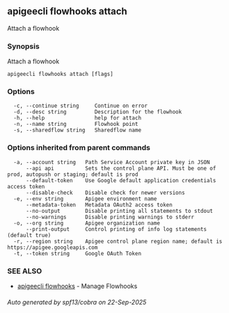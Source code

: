 ## apigeecli flowhooks attach

Attach a flowhook

### Synopsis

Attach a flowhook

```
apigeecli flowhooks attach [flags]
```

### Options

```
  -c, --continue string     Continue on error
  -d, --desc string         Description for the flowhook
  -h, --help                help for attach
  -n, --name string         Flowhook point
  -s, --sharedflow string   Sharedflow name
```

### Options inherited from parent commands

```
  -a, --account string   Path Service Account private key in JSON
      --api api          Sets the control plane API. Must be one of prod, autopush or staging; default is prod
      --default-token    Use Google default application credentials access token
      --disable-check    Disable check for newer versions
  -e, --env string       Apigee environment name
      --metadata-token   Metadata OAuth2 access token
      --no-output        Disable printing all statements to stdout
      --no-warnings      Disable printing warnings to stderr
  -o, --org string       Apigee organization name
      --print-output     Control printing of info log statements (default true)
  -r, --region string    Apigee control plane region name; default is https://apigee.googleapis.com
  -t, --token string     Google OAuth Token
```

### SEE ALSO

* [apigeecli flowhooks](apigeecli_flowhooks.md)	 - Manage Flowhooks

###### Auto generated by spf13/cobra on 22-Sep-2025
